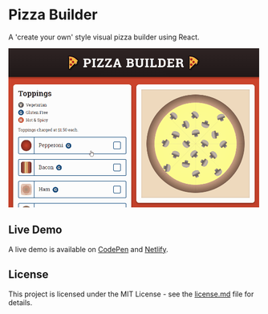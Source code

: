 # Pizza Builder
A 'create your own' style visual pizza builder using React.

![Pizza Builder Demo](demo-gif.gif "Pizza Builder Demo")

## Live Demo
A live demo is available on [CodePen](https://cdpn.io/xeGmmP) and [Netlify](https://react-pizza-builder.netlify.com/).

## License
This project is licensed under the MIT License - see the [license.md](license.md) file for details.
